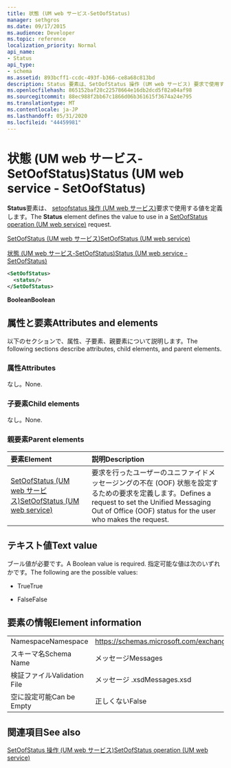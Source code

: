 ```yaml
---
title: 状態 (UM web サービス-SetOofStatus)
manager: sethgros
ms.date: 09/17/2015
ms.audience: Developer
ms.topic: reference
localization_priority: Normal
api_name:
- Status
api_type:
- schema
ms.assetid: 893bcff1-ccdc-493f-b366-ce8a68c813bd
description: Status 要素は、SetOofStatus 操作 (UM web サービス) 要求で使用する値を定義します。
ms.openlocfilehash: 865152baf28c22578664e16db2dcd5f82a04af98
ms.sourcegitcommit: 88ec988f2bb67c1866d06b361615f3674a24e795
ms.translationtype: MT
ms.contentlocale: ja-JP
ms.lasthandoff: 05/31/2020
ms.locfileid: "44459981"
---
```

# <a name="status-um-web-service---setoofstatus"></a><span data-ttu-id="aa6ec-103">状態 (UM web サービス-SetOofStatus)</span><span class="sxs-lookup"><span data-stu-id="aa6ec-103">Status (UM web service - SetOofStatus)</span></span>

<span data-ttu-id="aa6ec-104">**Status**要素は、 [setoofstatus 操作 (UM web サービス)](setoofstatus-operation-um-web-service.md)要求で使用する値を定義します。</span><span class="sxs-lookup"><span data-stu-id="aa6ec-104">The **Status** element defines the value to use in a [SetOofStatus operation (UM web service)](setoofstatus-operation-um-web-service.md) request.</span></span> 
  
[<span data-ttu-id="aa6ec-105">SetOofStatus (UM web サービス)</span><span class="sxs-lookup"><span data-stu-id="aa6ec-105">SetOofStatus (UM web service)</span></span>](setoofstatus-um-web-service.md)
  
[<span data-ttu-id="aa6ec-106">状態 (UM web サービス-SetOofStatus)</span><span class="sxs-lookup"><span data-stu-id="aa6ec-106">Status (UM web service - SetOofStatus)</span></span>](status-um-web-servicesetoofstatus.md)
  
```xml
<SetOofStatus>
  <status/>
</SetOofStatus>
```

 <span data-ttu-id="aa6ec-107">**Boolean**</span><span class="sxs-lookup"><span data-stu-id="aa6ec-107">**Boolean**</span></span>
## <a name="attributes-and-elements"></a><span data-ttu-id="aa6ec-108">属性と要素</span><span class="sxs-lookup"><span data-stu-id="aa6ec-108">Attributes and elements</span></span>

<span data-ttu-id="aa6ec-109">以下のセクションで、属性、子要素、親要素について説明します。</span><span class="sxs-lookup"><span data-stu-id="aa6ec-109">The following sections describe attributes, child elements, and parent elements.</span></span>
  
### <a name="attributes"></a><span data-ttu-id="aa6ec-110">属性</span><span class="sxs-lookup"><span data-stu-id="aa6ec-110">Attributes</span></span>

<span data-ttu-id="aa6ec-111">なし。</span><span class="sxs-lookup"><span data-stu-id="aa6ec-111">None.</span></span>
  
### <a name="child-elements"></a><span data-ttu-id="aa6ec-112">子要素</span><span class="sxs-lookup"><span data-stu-id="aa6ec-112">Child elements</span></span>

<span data-ttu-id="aa6ec-113">なし。</span><span class="sxs-lookup"><span data-stu-id="aa6ec-113">None.</span></span>
  
### <a name="parent-elements"></a><span data-ttu-id="aa6ec-114">親要素</span><span class="sxs-lookup"><span data-stu-id="aa6ec-114">Parent elements</span></span>

|<span data-ttu-id="aa6ec-115">**要素**</span><span class="sxs-lookup"><span data-stu-id="aa6ec-115">**Element**</span></span>|<span data-ttu-id="aa6ec-116">**説明**</span><span class="sxs-lookup"><span data-stu-id="aa6ec-116">**Description**</span></span>|
|:-----|:-----|
|[<span data-ttu-id="aa6ec-117">SetOofStatus (UM web サービス)</span><span class="sxs-lookup"><span data-stu-id="aa6ec-117">SetOofStatus (UM web service)</span></span>](setoofstatus-um-web-service.md) <br/> |<span data-ttu-id="aa6ec-118">要求を行ったユーザーのユニファイドメッセージングの不在 (OOF) 状態を設定するための要求を定義します。</span><span class="sxs-lookup"><span data-stu-id="aa6ec-118">Defines a request to set the Unified Messaging Out of Office (OOF) status for the user who makes the request.</span></span>  <br/> |
   
## <a name="text-value"></a><span data-ttu-id="aa6ec-119">テキスト値</span><span class="sxs-lookup"><span data-stu-id="aa6ec-119">Text value</span></span>

<span data-ttu-id="aa6ec-120">ブール値が必要です。</span><span class="sxs-lookup"><span data-stu-id="aa6ec-120">A Boolean value is required.</span></span> <span data-ttu-id="aa6ec-121">指定可能な値は次のいずれかです。</span><span class="sxs-lookup"><span data-stu-id="aa6ec-121">The following are the possible values:</span></span>
  
- <span data-ttu-id="aa6ec-122">True</span><span class="sxs-lookup"><span data-stu-id="aa6ec-122">True</span></span>
    
- <span data-ttu-id="aa6ec-123">False</span><span class="sxs-lookup"><span data-stu-id="aa6ec-123">False</span></span>
    
## <a name="element-information"></a><span data-ttu-id="aa6ec-124">要素の情報</span><span class="sxs-lookup"><span data-stu-id="aa6ec-124">Element information</span></span>

|||
|:-----|:-----|
|<span data-ttu-id="aa6ec-125">Namespace</span><span class="sxs-lookup"><span data-stu-id="aa6ec-125">Namespace</span></span>  <br/> |https://schemas.microsoft.com/exchange/services/2006/messages  <br/> |
|<span data-ttu-id="aa6ec-126">スキーマ名</span><span class="sxs-lookup"><span data-stu-id="aa6ec-126">Schema Name</span></span>  <br/> |<span data-ttu-id="aa6ec-127">メッセージ</span><span class="sxs-lookup"><span data-stu-id="aa6ec-127">Messages</span></span>  <br/> |
|<span data-ttu-id="aa6ec-128">検証ファイル</span><span class="sxs-lookup"><span data-stu-id="aa6ec-128">Validation File</span></span>  <br/> |<span data-ttu-id="aa6ec-129">メッセージ .xsd</span><span class="sxs-lookup"><span data-stu-id="aa6ec-129">Messages.xsd</span></span>  <br/> |
|<span data-ttu-id="aa6ec-130">空に設定可能</span><span class="sxs-lookup"><span data-stu-id="aa6ec-130">Can be Empty</span></span>  <br/> |<span data-ttu-id="aa6ec-131">正しくない</span><span class="sxs-lookup"><span data-stu-id="aa6ec-131">False</span></span>  <br/> |
   
## <a name="see-also"></a><span data-ttu-id="aa6ec-132">関連項目</span><span class="sxs-lookup"><span data-stu-id="aa6ec-132">See also</span></span>



[<span data-ttu-id="aa6ec-133">SetOofStatus 操作 (UM web サービス)</span><span class="sxs-lookup"><span data-stu-id="aa6ec-133">SetOofStatus operation (UM web service)</span></span>](setoofstatus-operation-um-web-service.md)

